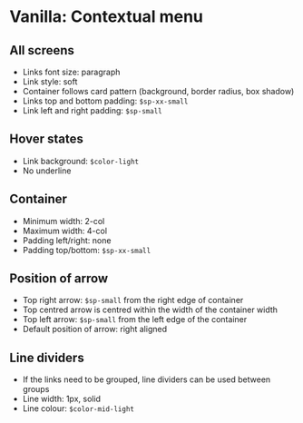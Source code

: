 # Vanilla: Contextual menu

## All screens
- Links font size: paragraph
- Link style: soft
- Container follows card pattern (background, border radius, box shadow)
- Links top and bottom padding: `$sp-xx-small`
- Link left and right padding: `$sp-small`

## Hover states
  - Link background: `$color-light`
  - No underline

## Container
  - Minimum width: 2-col
  - Maximum width: 4-col
  - Padding left/right: none
  - Padding top/bottom: `$sp-xx-small`

## Position of arrow
  - Top right arrow: `$sp-small` from the right edge of container
  - Top centred arrow is centred within the width of the container width
  - Top left arrow: `$sp-small` from the left edge of the container
  - Default position of arrow: right aligned

## Line dividers
  - If the links need to be grouped, line dividers can be used between groups
  - Line width: 1px, solid
  - Line colour: `$color-mid-light`
